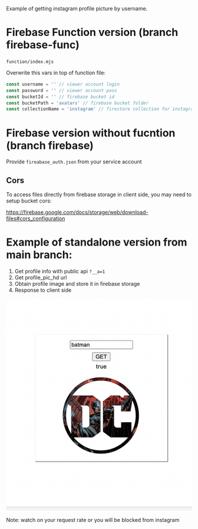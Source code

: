 Example of getting instagram profile picture by username.

# Firebase Function version (branch firebase-func)

`function/index.mjs`

Overwrite this vars in top of function file:

```js
const username = '' // viewer account login
const password = '' // viewer account pass
const bucketId = '' // firebase bucket id
const bucketPath = 'avatars' // firebase bucket folder
const collectionName = 'instagram' // firestore collection for instagram api metainfo and session
```

# Firebase version without fucntion (branch firebase)

Provide `fireabase_auth.json` from your service account

## Cors

To access files directly from firebase storage in client side, you may need to setup bucket cors:

https://firebase.google.com/docs/storage/web/download-files#cors_configuration

# Example of standalone version from main branch:

1. Get profile info with public api `?__a=1`
2. Get profile_pic_hd url
3. Obtain profile image and store it in firebase storage
4. Response to client side

![example](example.png)

Note: watch on your request rate or you will be blocked from instagram